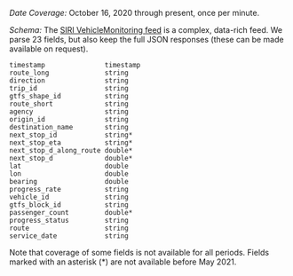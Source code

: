 *Date Coverage:*
October 16, 2020 through present, once per minute.

*Schema:* The [SIRI VehicleMonitoring feed](https://bustime.mta.info/wiki/Developers/SIRIVehicleMonitoring) is a complex, data-rich feed. We parse 23 fields, but also keep the full JSON responses (these can be made available on request).

    timestamp           	timestamp       	                    
    route_long          	string              	                    
    direction           	string              	                    
    trip_id             	string              	                    
    gtfs_shape_id       	string              	                    
    route_short         	string              	                    
    agency              	string              	                    
    origin_id           	string              	                    
    destination_name    	string              	                    
    next_stop_id        	string*              	                    
    next_stop_eta       	string*              	                    
    next_stop_d_along_route	double*              	                    
    next_stop_d         	double*              	                    
    lat                 	double              	                    
    lon                 	double              	                    
    bearing             	double              	                    
    progress_rate       	string              	                    
    vehicle_id          	string              	                    
    gtfs_block_id       	string              	                    
    passenger_count     	double*              	                    
    progress_status     	string              	                    
    route               	string              	                    
    service_date        	string    

 Note that coverage of some fields is not available for all periods. Fields marked with an asterisk (*) are not available before May 2021.